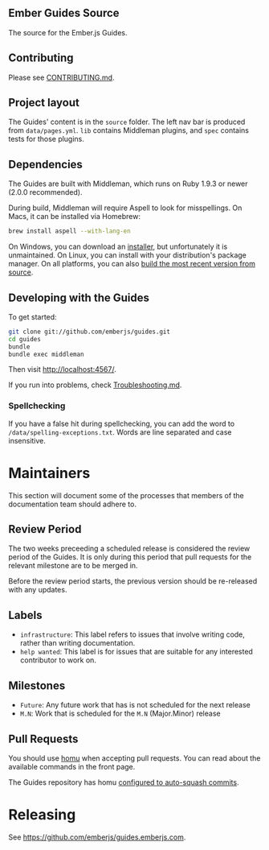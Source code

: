 ## Ember Guides Source

The source for the Ember.js Guides.

## Contributing

Please see [CONTRIBUTING.md](CONTRIBUTING.md).

## Project layout

The Guides' content is in the `source` folder. The left nav bar is produced from
`data/pages.yml`. `lib` contains Middleman plugins, and `spec` contains tests
for those plugins.

## Dependencies

The Guides are built with Middleman, which runs on Ruby 1.9.3 or newer
(2.0.0 recommended).

During build, Middleman will require Aspell to look for misspellings. On Macs, it can be installed via Homebrew:

``` sh
brew install aspell --with-lang-en
```

On Windows, you can download an [installer](http://aspell.net/win32/), but unfortunately it is unmaintained. On Linux, you can install with your distribution's package manager. On all platforms, you can also [build the most recent version from source](http://aspell.net/man-html/Installing.html).

## Developing with the Guides

To get started:

``` sh
git clone git://github.com/emberjs/guides.git
cd guides
bundle
bundle exec middleman
```

Then visit [http://localhost:4567/](http://localhost:4567/).

If you run into problems, check [Troubleshooting.md](TROUBLESHOOTING.md).

### Spellchecking

If you have a false hit during spellchecking, you can add the word to `/data/spelling-exceptions.txt`.
Words are line separated and case insensitive.

# Maintainers

This section will document some of the processes that members of the documentation team should adhere to.

## Review Period

The two weeks preceeding a scheduled release is considered the review period of the Guides.
It is only during this period that pull requests for the relevant milestone are to be merged in.

Before the review period starts, the previous version should be re-released with any updates.

## Labels

* `infrastructure`: This label refers to issues that involve writing code, rather than writing documentation.
* `help wanted`: This label is for issues that are suitable for any interested contributor to work on.

## Milestones

* `Future`: Any future work that has is not scheduled for the next release
* `M.N`: Work that is scheduled for the `M.N` (Major.Minor) release

## Pull Requests

You should use [homu](http://homu.io) when accepting pull requests.
You can read about the available commands in the front page.

The Guides repository has homu [configured to auto-squash commits](http://homu.io/r/emberjs/guides).

# Releasing

See https://github.com/emberjs/guides.emberjs.com.
